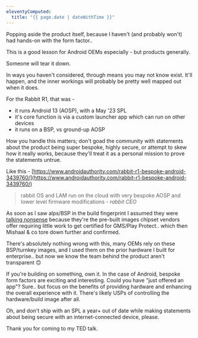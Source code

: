 ```yaml
---
eleventyComputed:
  title: "{{ page.date | dateWithTime }}"
---
```


Popping aside the product itself, because I haven't (and probably won't) had hands-on with the form factor..

This is a good lesson for Android OEMs especially - but products generally.

Someone will tear it down. 

In ways you haven't considered, through means you may not know exist. It'll happen, and the inner workings will probably be pretty well mapped out when it does.

For the Rabbit R1, that was - 

- it runs Android 13 (AOSP), with a May '23 SPL
- it's core function is via a custom launcher app which can run on other devices
- it runs on a BSP, vs ground-up AOSP

How you handle this matters; don't goad the community with statements about the product being super bespoke, highly secure, or attempt to skew how it really works, because they'll treat it as a personal mission to prove the statements untrue.

Like this -
[https://www.androidauthority.com/rabbit-r1-bespoke-android-3439760/](https://www.androidauthority.com/rabbit-r1-bespoke-android-3439760/)

> rabbit OS and LAM run on the cloud with very bespoke AOSP and lower level firmware modifications
> _- rabbit CEO_

As soon as I saw alps/BSP in the build fingerprint I assumed they were [talking nonsense](https://www.threads.net/@baytonjason/post/C6dOIkHI5W0/?xmt=AQGzvo9Vy-5MtmIyE7VBz6ZYuVU3EuQurAPBzakGZZ0CPA) because they're the pre-built images chipset vendors offer requiring little work to get certified for GMS/Play Protect.. which then Mishaal & co tore down further and confirmed.

There's absolutely nothing wrong with this, many OEMs rely on these BSP/turnkey images, and I used them on the prior hardware I built for enterprise.. but now we know the team behind the product aren't transparent 🙃

If you're building on something, own it. In the case of Android, bespoke form factors are exciting and interesting. Could you have "just offered an app"? Sure.. but focus on the benefits of providing hardware and enhancing the overall experience with it. There's likely USPs of controlling the hardware/build image after all.

Oh, and don't ship with an SPL a year+ out of date while making statements about being secure with an internet-connected device, please.

Thank you for coming to my TED talk.